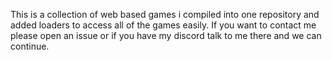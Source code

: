 This is a collection of web based games i compiled into one repository and added loaders to access all of the games easily.
If you want to contact me please open an issue or if you have my discord talk to me there and we can continue.